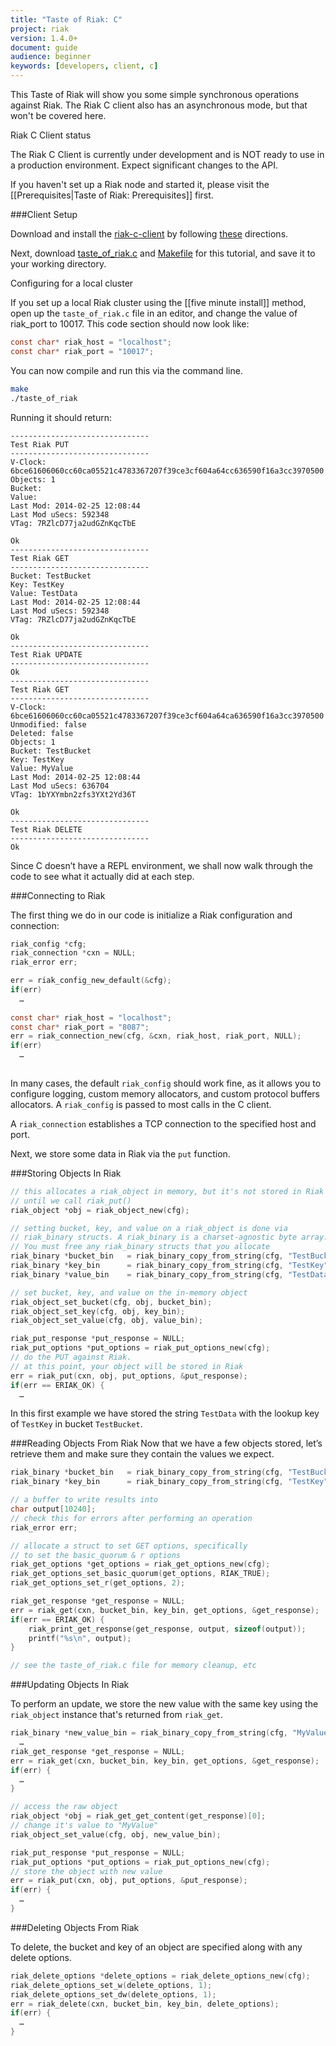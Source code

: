 ```yaml
---
title: "Taste of Riak: C"
project: riak
version: 1.4.0+
document: guide
audience: beginner
keywords: [developers, client, c]
---
```


This Taste of Riak will show you some simple synchronous operations against Riak. The Riak C client also has an asynchronous mode, but that won't be covered here.

<div class="note">
<div class="title">Riak C Client status</div>

The Riak C Client is currently under development and is NOT ready to use in a production environment. Expect significant changes to the API.
</div>


If you haven't set up a Riak node and started it, please visit the [[Prerequisites|Taste of Riak: Prerequisites]] first.

###Client Setup

Download and install the [riak-c-client](https://github.com/basho/riak-c-client) by following [these](https://github.com/basho/riak-c-client#building) directions.

Next, download [taste_of_riak.c](https://raw.github.com/basho/taste-of-riak/master/c/taste_of_riak.c) and [Makefile](https://raw.github.com/basho/taste-of-riak/master/c/Makefile) for this tutorial, and save it to your working directory.

<div class="note">
<div class="title">Configuring for a local cluster</div>

If you set up a local Riak cluster using the [[five minute install]] method, open up the `taste_of_riak.c` file in an editor, and change the value of riak_port to 10017.  This code section should now look like:


```c
const char* riak_host = "localhost";
const char* riak_port = "10017";
```

</div>

You can now compile and run this via the command line.

```bash
make
./taste_of_riak
```

Running it should return:

```
-------------------------------
Test Riak PUT
-------------------------------
V-Clock: 6bce61606060cc60ca05521c4783367207f39ce3cf604a64cc636590f16a3cc3970500
Objects: 1
Bucket:
Value:
Last Mod: 2014-02-25 12:08:44
Last Mod uSecs: 592348
VTag: 7RZlcD77ja2udGZnKqcTbE

Ok
-------------------------------
Test Riak GET
-------------------------------
Bucket: TestBucket
Key: TestKey
Value: TestData
Last Mod: 2014-02-25 12:08:44
Last Mod uSecs: 592348
VTag: 7RZlcD77ja2udGZnKqcTbE

Ok
-------------------------------
Test Riak UPDATE
-------------------------------
Ok
-------------------------------
Test Riak GET
-------------------------------
V-Clock: 6bce61606060cc60ca05521c4783367207f39ce3cf604a64ca636590f16a3cc3970500
Unmodified: false
Deleted: false
Objects: 1
Bucket: TestBucket
Key: TestKey
Value: MyValue
Last Mod: 2014-02-25 12:08:44
Last Mod uSecs: 636704
VTag: 1bYXYmbn2zfs3YXt2Yd36T

Ok
-------------------------------
Test Riak DELETE
-------------------------------
Ok
```

Since C doesn’t have a REPL environment, we shall now walk through the code to see what it actually did at each step.  

###Connecting to Riak

The first thing we do in our code is initialize a Riak configuration and connection:

```c
riak_config *cfg;
riak_connection *cxn = NULL;
riak_error err;

err = riak_config_new_default(&cfg);
if(err)
  …
  
const char* riak_host = "localhost";
const char* riak_port = "8087";
err = riak_connection_new(cfg, &cxn, riak_host, riak_port, NULL);
if(err) 
  …
 
```

In many cases, the default `riak_config` should work fine, as it allows you to configure logging, custom memory allocators, and custom protocol buffers allocators. A `riak_config` is passed to most calls in the C client. 

A `riak_connection` establishes a TCP connection to the specified host and port. 

Next, we store some data in Riak via the `put` function. 

###Storing Objects In Riak

```c
// this allocates a riak_object in memory, but it's not stored in Riak
// until we call riak_put()
riak_object *obj = riak_object_new(cfg);

// setting bucket, key, and value on a riak_object is done via
// riak_binary structs. A riak_binary is a charset-agnostic byte array.
// You must free any riak_binary structs that you allocate
riak_binary *bucket_bin   = riak_binary_copy_from_string(cfg, "TestBucket");
riak_binary *key_bin      = riak_binary_copy_from_string(cfg, "TestKey");
riak_binary *value_bin    = riak_binary_copy_from_string(cfg, "TestData");

// set bucket, key, and value on the in-memory object
riak_object_set_bucket(cfg, obj, bucket_bin);
riak_object_set_key(cfg, obj, key_bin);
riak_object_set_value(cfg, obj, value_bin);

riak_put_response *put_response = NULL;
riak_put_options *put_options = riak_put_options_new(cfg);
// do the PUT against Riak.
// at this point, your object will be stored in Riak
err = riak_put(cxn, obj, put_options, &put_response);
if(err == ERIAK_OK) {
  …
```

In this first example we have stored the string `TestData` with the lookup key of `TestKey` in bucket `TestBucket`.  

###Reading Objects From Riak
Now that we have a few objects stored, let’s retrieve them and make sure they contain the values we expect.

```c
riak_binary *bucket_bin   = riak_binary_copy_from_string(cfg, "TestBucket");
riak_binary *key_bin      = riak_binary_copy_from_string(cfg, "TestKey");

// a buffer to write results into
char output[10240];
// check this for errors after performing an operation
riak_error err;

// allocate a struct to set GET options, specifically
// to set the basic_quorum & r options
riak_get_options *get_options = riak_get_options_new(cfg);
riak_get_options_set_basic_quorum(get_options, RIAK_TRUE);
riak_get_options_set_r(get_options, 2);

riak_get_response *get_response = NULL;
err = riak_get(cxn, bucket_bin, key_bin, get_options, &get_response);
if(err == ERIAK_OK) {
    riak_print_get_response(get_response, output, sizeof(output));
    printf("%s\n", output);
}

// see the taste_of_riak.c file for memory cleanup, etc
```

###Updating Objects In Riak

To perform an update, we store the new value with the same key using the `riak_object` instance that's returned from `riak_get`.


```c
riak_binary *new_value_bin = riak_binary_copy_from_string(cfg, "MyValue");
  …
riak_get_response *get_response = NULL;
err = riak_get(cxn, bucket_bin, key_bin, get_options, &get_response);
if(err) {
  …
}

// access the raw object
riak_object *obj = riak_get_get_content(get_response)[0];
// change it's value to "MyValue"
riak_object_set_value(cfg, obj, new_value_bin);

riak_put_response *put_response = NULL;
riak_put_options *put_options = riak_put_options_new(cfg);
// store the object with new value
err = riak_put(cxn, obj, put_options, &put_response);
if(err) {
  …
}

```

###Deleting Objects From Riak

To delete, the bucket and key of an object are specified along with any delete options.

```c
riak_delete_options *delete_options = riak_delete_options_new(cfg);
riak_delete_options_set_w(delete_options, 1);
riak_delete_options_set_dw(delete_options, 1);
err = riak_delete(cxn, bucket_bin, key_bin, delete_options);
if(err) {
  …
}
```




